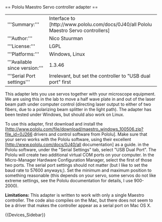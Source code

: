 == Pololu Maestro Servo controller adapter ==

<table cellspacing=3><tr><td>
'''Summary:'''</td><td valign="top">Interface to [http://www.pololu.com/docs/0J40/all Pololu Maestro Servo controllers]</td></tr>
<tr><td>'''Author:'''</td><td>Nico Stuurman</td></tr>
<tr><td>'''License:'''</td><td>LGPL</td></tr> 
<tr><td>'''Platforms:'''</td><td>Windows, Linux</td></tr>
<tr><td>'''Available since version:'''</td><td>1.3.46</td>
<tr><td>'''Serial Port settings'''</td><td>Irrelevant, but set the controller to "USB dual port" first
</table>


This adapter lets you use servos together with your microscope equipment.  We are using this in the lab to move a half wave plate in and out of the laser beam path under computer control (directing laser output to either of two fibers, due to a polarizing beam splitter in the light path).  The adapter has been tested under Windows, but should also work on Linux. 

To use this adapter, first download and install the [http://www.pololu.com/file/download/maestro_windows_100506.zip?file_id=0J266 drivers and control software from Pololu].  Make sure that your servo works with the Pololu software, using their excellent [http://www.pololu.com/docs/0J40/all documentation] as a guide. in the Pololu software, under the "Serial Settings" tab, select "USB Dual Port".  The Pololu will create two additional virtual COM ports on your computer.  In the Micro-Manager Hardware Configuration Manager, select the first of those two ports.  The serial port settings should not matter (but I like to set the baud rate to 57600 anyways;).  Set the minimum and maximum position to something reasonable (this depends on your servo, some servos do not like extreme settings, see the Pololu documentation for details, I use 900-2000).  

<b>Limitations:</b> This adapter is written to work with only a single Maestro controller.  The code also compiles on the Mac, but there does not seem to be a driver that makes the controller appear as a serial port on Mac OS X.


{{Devices_Sidebar}}
